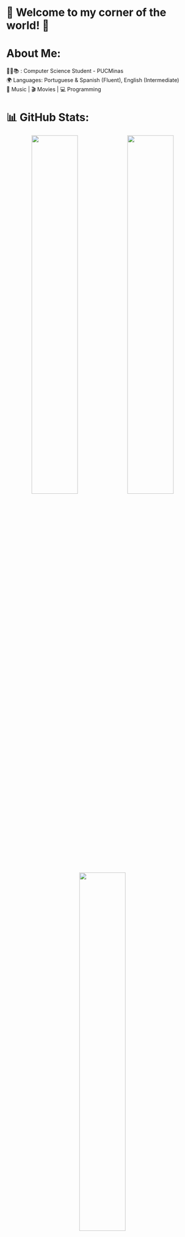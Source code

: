 # 💫 Welcome to my corner of the world! 💫


#  About Me:
👨‍💻📚 : Computer Science Student - PUCMinas  
🌍 Languages: Portuguese & Spanish (Fluent), English (Intermediate)  
🎵 Music | 🎬 Movies | 💻 Programming  



# 📊 GitHub Stats:
<p align="center">
  <img width="49%" src="https://github-readme-stats.vercel.app/api?username=IzadoraGalarza&theme=blue_navy&hide_border=false&include_all_commits=true&count_private=true" />
  <img width="49%" src="https://streak-stats.demolab.com/?user=IzadoraGalarza&theme=blue_navy&hide_border=false" />
</p>

<p align="center">
  <img width="49%" src="https://github-readme-stats.vercel.app/api/top-langs/?username=IzadoraGalarza&theme=blue_navy&hide_border=false&include_all_commits=true&count_private=true&layout=compact" />
</p>

# 📊 GitHub Activity Graph:
<p align="center">
  <img src="https://github-readme-activity-graph.vercel.app/graph?username=IzadoraGalarza&theme=blue_navy&hide_border=false" />
</p>

## 🌐 Socials and Tools:
<p align="center">
  <a href="https://instagram.com/Iza_Galarza" target="_blank">
    <img style="border-radius: 20px;" src="https://img.shields.io/badge/Instagram-%23E4405F.svg?logo=Instagram&logoColor=white" alt="Instagram">
  </a>
  <a href="https://www.linkedin.com/in/izadoragalarzaalves" target="_blank">
    <img style="border-radius: 20px;" src="https://img.shields.io/badge/LinkedIn-%230077B5.svg?logo=linkedin&logoColor=white" alt="LinkedIn">
  </a>
  <a href="https://github.com/IzadoraGalarza" target="_blank">
    <img style="border-radius: 20px;" src="https://img.shields.io/badge/GitHub-%23121011.svg?logo=github&logoColor=white" alt="GitHub">
  </a>
  <a href="mailto:izad.galarza@gmail.com" target="_blank">
    <img style="border-radius: 20px;" src="https://img.shields.io/badge/Gmail-%23D44638.svg?logo=gmail&logoColor=white" alt="Gmail">
  </a>
  <a href="https://code.visualstudio.com/" target="_blank">
    <img style="border-radius: 20px;" src="https://img.shields.io/badge/VS%20Code-%23007ACC.svg?logo=visualstudiocode&logoColor=white" alt="VS Code">
  </a>
  <a href="https://visualstudio.microsoft.com/" target="_blank">
    <img style="border-radius: 20px;" src="https://img.shields.io/badge/Visual%20Studio-%23007ACC.svg?logo=visualstudio&logoColor=white" alt="Visual Studio">
  </a>
  <a href="https://www.microsoft.com/" target="_blank">
    <img style="border-radius: 20px;" src="https://img.shields.io/badge/Microsoft-%23008CFF.svg?logo=microsoft&logoColor=white" alt="Microsoft">
  </a>
  <a href="http://www.cburch.com/logisim/" target="_blank">
    <img style="border-radius: 20px;" src="https://img.shields.io/badge/Logisim-%23008CFF.svg?logo=logisim&logoColor=white" alt="Logisim">
  </a>
</p>

# 💻 Tech Stack:
![C](https://img.shields.io/badge/c-%2300599C.svg?style=for-the-badge&logo=c&logoColor=white) ![C++](https://img.shields.io/badge/c++-%2300599C.svg?style=for-the-badge&logo=c%2B%2B&logoColor=white) ![.Net](https://img.shields.io/badge/.NET-5C2D91?style=for-the-badge&logo=.net&logoColor=white) ![Next JS](https://img.shields.io/badge/Next-black?style=for-the-badge&logo=next.js&logoColor=white) ![JavaScript](https://img.shields.io/badge/javascript-%23323330.svg?style=for-the-badge&logo=javascript&logoColor=%23F7DF1E) ![HTML5](https://img.shields.io/badge/html5-%23E34F26.svg?style=for-the-badge&logo=html5&logoColor=white) ![CSS3](https://img.shields.io/badge/css3-%231572B6.svg?style=for-the-badge&logo=css3&logoColor=white)




